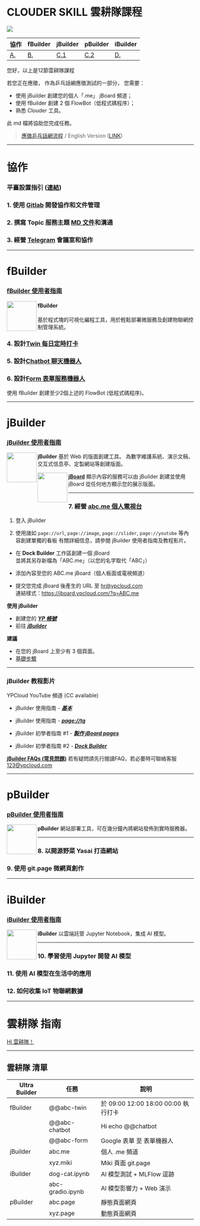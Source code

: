 # CLOUDER SKILL 雲耕隊課程

![](https://s3.ypcloud.com/cms/abcd_b37589fb73.png)

| 協作 | fBuilder | jBuilder | pBuilder | iBuilder |
| --- | --- | --- | --- | --- |
| [A.](#協作) | [B.](#fBuilder) | [C.1](#jBuilder) | [C.2](#pBuilder) | [D.](#iBuilder) |

您好，以上是12節雲耕隊課程

若您正在應徵，
作為乒乓話網應徵測試的一部分，
您需要：

- 使用 jBuilder 創建您的個人「.me」 jBoard 頻道；
- 使用 fBuilder 創建 2 個 FlowBot（低程式碼程序）；
- 熟悉 Clouder 工具。

此 md 檔將協助您完成任務。

> [應徵乒乓話網流程](https://github.com/YPCloudInc/Clouder/blob/main/md/Apply.md)
> / English Version ([LINK](https://github.com/YPCloudInc/Clouder/blob/main/md/interview%20task.md))

---
# 協作

### 平臺設置指引 ([連結](https://github.com/YPCloudInc/Clouder/blob/main/%E4%B8%AD%E6%96%87/md/%E8%A8%AD%E7%BD%AE.md))

### 1. 使用 [Gitlab](https://github.com/YPCloudInc/Clouder/blob/main/%E4%B8%AD%E6%96%87/md/%E8%A8%AD%E7%BD%AE.md#-GitLab) 開發協作和文件管理
### 2. 撰寫 Topic 服務主題 [MD 文件](https://hackmd.io/@ypcloud-inc/中文)和溝通
### 3. 經營 [Telegram](https://github.com/YPCloudInc/Clouder/blob/main/%E4%B8%AD%E6%96%87/md/%E8%A8%AD%E7%BD%AE.md#-Telegram) 會議室和協作

---
# fBuilder

### [fBuilder 使用者指南](https://github.com/motebus/ultrabook/tree/main/Ultranet%20Apps/fBuilder)

[<img align="left" width="80" height="auto" src="https://s3.ypcloud.com/cms/fbuilder_f947638caf.png" />](https://run.ypcloud.com/)

#### fBuilder
基於程式塊的可視化編程工具，用於輕鬆部署微服務及創建物聯網控制管理系統。

### 4. 設計[Twin 每日定時打卡](https://github.com/YPCloudInc/Clouder/blob/main/%E4%B8%AD%E6%96%87/md/%E9%9B%99%E5%AD%90.md)
### 5. 設計[Chatbot 聊天機器人](https://github.com/YPCloudInc/Clouder/blob/main/%E4%B8%AD%E6%96%87/md/%E8%81%8A%E5%A4%A9%E6%A9%9F%E5%99%A8%E4%BA%BA.md)
### 6. 設計[Form 表單服務機器人](https://github.com/YPCloudInc/Clouder/blob/main/md/form.md)

使用 fBuilder 創建至少2個上述的 FlowBot (低程式碼程序)。

---
# jBuilder

### [jBuilder 使用者指南](https://github.com/motebus/ultrabook/tree/main/Ultranet%20Apps/jBuilder)

[<img align="left" width="80" height="auto" src="https://s3.ypcloud.com/cms/jbuilder_77f7549dd3.png">](https://run.ypcloud.com/)

**jBuilder**
基於 Web 的版面創建工具。 為數字維護系統、演示文稿、交互式信息亭、定製網站等創建版面。

[<img align="left" width="80" height="auto" src="https://s3.ypcloud.com/cms/jboard_4521cc25a9.png" />](https://jboard.ypcloud.com/)

**[jBoard](https://jboard.ypcloud.com/)**
顯示內容的服務可以由 jBuilder 創建並使用 jBoard 從任何地方顯示您的展示版面。

---
### 7. 經營 [abc.me 個人電視台](https://jboard.ypcloud.com/?q=shin.me)

1. 登入 jBuilder

2. 使用諸如 `page://url`, `page://image`, `page://slider`, `page://youtube` 等內容創建單獨的看板
有關詳細信息，請參閱 jBuilder 使用者指南及教程影片。

- 在 **Dock Builder** 工作區創建一個 jBoard
<br>並將其另存新檔為「ABC.me」（以您的名字取代「ABC」）

- 添加內容至您的 ABC.me jBoard（個人板面或電視頻道）

- 提交您完成 jBoard 後產生的 URL 至 hr@ypcloud.com
<br>連結樣式：https://jboard.ypcloud.com/?q=ABC.me

**使用 jBuilder**
- 創建您的 ***[YP 帳號](https://github.com/motebus/ultrabook/blob/main/Ultra/yp%20account.md)***
- 前往 ***[jBuilder](https://jbuilder.ypcloud.com)***

**建議**
- 在您的 jBoard 上至少有 3 個頁面。
- [基礎步驟](https://github.com/motebus/ultrabook/blob/main/Ultranet%20Apps/jBuilder/Process%20of%20making%20a%20jBoard.md)

---
### jBuilder 教程影片

YPCloud YouTube 頻道 (CC available)

- jBuilder 使用指南 - ***[基本](https://www.youtube.com/watch?v=3uBVg3pzuUc)***

- jBuilder 使用指南 - ***[page://tg](https://www.youtube.com/watch?v=TS01Xj8mMwQ)***

- jBuilder 初學者指南 #1 - ***[製作 jBoard pages](https://www.youtube.com/watch?v=N1Rp2mCwv0c)*** 

- jBuilder 初學者指南 #2 - ***[Dock Builder](https://www.youtube.com/watch?v=eQV3zaiLxyY&t=50s)*** 

**[jBuilder FAQs (常見問題)](https://github.com/motebus/ultrabook/blob/main/Ultranet%20Apps/jBuilder/FAQ.md)**
若有疑問請先行閱讀FAQ，若必要時可聯絡客服 123@ypcloud.com

---
# pBuilder 

### [pBuilder 使用者指南](https://github.com/motebus/ultrabook/blob/main/Ultranet%20Apps/pBuilder%20User%20Guide.md)

[<img align="left" width="80" height="auto" src="https://s3.ypcloud.com/cms/jdi_cards_pbuilder_cms_c87feee6a6.png">](https://run.ypcloud.com/)

**pBuilder**
網站部署工具，可在幾分鐘內將網站發佈到實時服務器。

---
### 8. 以開源野菜 Yasai 打造網站
### 9. 使用 git.page 微網頁創作

---
# iBuilder 

### [iBuilder 使用者指南](https://github.com/YPCloudInc/Clouder/blob/main/md/iBuilder.md)

[<img align="left" width="80" height="auto" src="https://s3.ypcloud.com/cms/jdi_cards_ibuilder_cms_dd8d6b0db4.png">](https://run.ypcloud.com/)

**iBuilder**
以雲端託管 Jupyter Notebook，集成 AI 模型。

---
### 10. 學習使用 Jupyter 開發 AI 模型
### 11. 使用 AI 模型在生活中的應用
### 12. 如何收集 IoT 物聯網數據

---
# 雲耕隊 指南

[Hi 雲耕隊！](https://github.com/YPCloudInc/Clouder/tree/main/%E4%B8%AD%E6%96%87)

---
## 雲耕隊 清單

| Ultra Builder | 任務 | 說明 |
| -------- | -------- | -------- |
| fBuilder | @@abc-twin | 於 09:00 12:00 18:00 00:00 執行打卡 |
| | @@abc-chatbot | Hi echo @@chatbot |
| | @@abc-form | Google 表單 至 表單機器人 |
| jBuilder | abc.me | 個人 .me 頻道 |
| | xyz.miki | Miki 頁面 git.page |
| iBuilder | dog-cat.ipynb | Al 模型測試 + MLFlow 逕跡 |
| | abc-gradio.ipynb | Al 模型影響力 + Web 演示 |
| pBuilder | abc.page | 靜態頁面網頁 |
| | xyz.page | 動態頁面網頁 |
